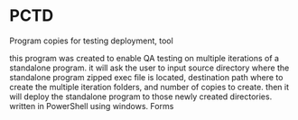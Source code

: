 # PCTD
 Program copies for testing deployment, tool
 
this program was created to enable QA testing on multiple iterations of a standalone program. it will ask the user to input source directory where the standalone program zipped exec file is located, destination path where to create the multiple iteration folders, and number of copies to create. then it will deploy the standalone program to those newly created directories.
written in PowerShell using windows. Forms
